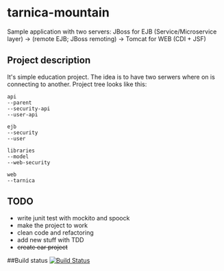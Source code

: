 tarnica-mountain
================

Sample application with two servers: JBoss for EJB (Service/Microservice layer) -> (remote EJB; JBoss remoting) -> Tomcat for WEB (CDI + JSF)

Project description
----
It's simple education project. The idea is to have two serwers where on is connecting to another. Project tree looks like this:
```
api
--parent
--security-api
--user-api

ejb
--security
--user

libraries
--model
--web-security

web
--tarnica

```

TODO
----

* write junit test with mockito and spoock
* make the project to work
* clean code and refactoring
* add new stuff with TDD
* ~~create ear project~~

##Build status
[![Build Status](https://travis-ci.org/kirkor/tarnica-mountain.svg?branch=master)](https://travis-ci.org/kirkor/tarnica-mountain)
